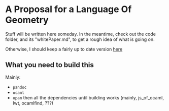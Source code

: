 A Proposal for a Language Of Geometry
=====================================

Stuff will be written here someday. In the meantime, check out the code folder, and its "whitePaper.md", to get a rough idea of what is going on.

Otherwise, I should keep a fairly up to date version [here](http://www.dptinfo.ens-cachan.fr/~msableme/LoG/)

What you need to build this
---------------------------

Mainly:
* `pandoc`
* `ocaml`
* `opam` then all the dependencies until building works (mainly,
    js_of_ocaml, lwt, ocamlfind, ???)
